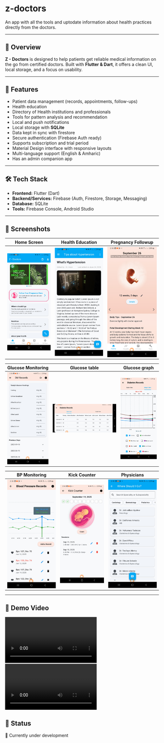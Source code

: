 # z-doctors
An app with all the tools and uptodate information about health practices directly from the doctors.

---

## 📝 Overview
**Z - Doctors** is designed to help patients get reliable medical information on the go from certified doctors.
Built with **Flutter & Dart**, it offers a clean UI, local storage, and a focus on usability.

---

## 🚀 Features
- Patient data management (records, appointments, follow-ups)
- Health education
- Directory of Health institutions and professionals
- Tools for pattern analysis and recommendation
- Local and push notifications
- Local storage with **SQLite**
- Data kept in sync with firestore
- Secure authentication (Firebase Auth ready)
- Supports subscription and trial period
- Material Design interface with responsive layouts  
- Multi-language support (English & Amharic)
- Has an admin companion app 

---

## 🛠 Tech Stack
- **Frontend:** Flutter (Dart)  
- **Backend/Services:** Firebase (Auth, Firestore, Storage, Messaging)  
- **Database:** SQLite  
- **Tools:** Firebase Console, Android Studio

---

## 📸 Screenshots

| Home Screen | Health Education | Pregnancy Followup |
|--------------|-----------|--------------|
| ![HomeScreen](./screenshots/homescreen.jpg) | ![Health Education](./screenshots/healtheducation.jpg) | ![Pregnancy Followup](./screenshots/pregnancyfollowup.jpg) |

| Glucose Monitoring | Glucose table | Glucose graph |
|--------------|-----------|--------------|
| ![Glucose Monitoring](./screenshots/glucosemonitoring.jpg) | ![Glucose table](./screenshots/glucosetable.jpg) | ![Glucose graph](./screenshots/glucosegraph.jpg) |

| BP Monitoring | Kick Counter | Physicians |
|--------------|-----------|--------------|
| ![BP Monitoring](./screenshots/bpmonitoring.jpg) | ![Kick Counter](./screenshots/kickcounter.jpg) | ![Physician](./screenshots/physicians.jpg) |

---

## 🎥 Demo Video

![App Demo 1](./demo/demo_1.mp4)
![App Demo 2](./demo/demo_2.mp4)


## 📌 Status

🚧 Currently under development


